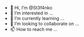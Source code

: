 - 👋 Hi, I’m @St3f4nko
- 👀 I’m interested in ...
- 🌱 I’m currently learning ...
- 💞️ I’m looking to collaborate on ...
- 📫 How to reach me ...

<!---
St3f4nko/St3f4nko is a ✨ special ✨ repository because its `README.md` (this file) appears on your GitHub profile.
You can click the Preview link to take a look at your changes.
--->
